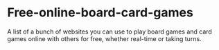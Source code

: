 # Free-online-board-card-games
A list of a bunch of websites you can use to play board games and card games online with others for free, whether real-time or taking turns.
